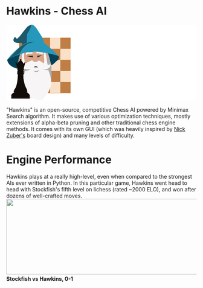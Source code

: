 # Hawkins - Chess AI
<img src="image/hawkins-logo-full.png" width="546" height="200">

"Hawkins" is an open-source, competitive Chess AI powered by Minimax Search algorithm. It makes use of various optimization techniques, mostly extensions of alpha-beta pruning and other traditional chess engine methods. It comes with its own GUI (which was heavily inspired by [Nick Zuber's](https://github.com/nickzuber/chs) board design) and many levels of difficulty.

# Engine Performance

Hawkins plays at a really high-level, even when compared to the strongest AIs ever written in Python. In this particular game, Hawkins went head to head with Stockfish's fifth level on lichess (rated ~2000 ELO), and won after dozens of well-crafted moves.
<img src="image/Stockfish_vs_Hawkins.gif" width="546" height="200">
**Stockfish vs Hawkins, 0-1**
